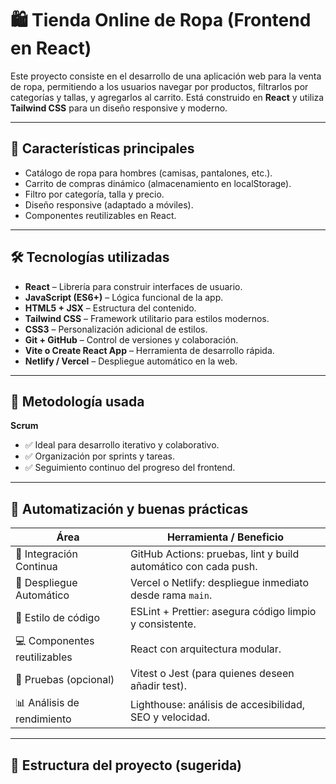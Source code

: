 # 🛍️ Tienda Online de Ropa (Frontend en React)

Este proyecto consiste en el desarrollo de una aplicación web para la venta de ropa, permitiendo a los usuarios navegar por productos, filtrarlos por categorías y tallas, y agregarlos al carrito. Está construido en **React** y utiliza **Tailwind CSS** para un diseño responsive y moderno.

---

## 📌 Características principales

- Catálogo de ropa para hombres (camisas, pantalones, etc.).
- Carrito de compras dinámico (almacenamiento en localStorage).
- Filtro por categoría, talla y precio.
- Diseño responsive (adaptado a móviles).
- Componentes reutilizables en React.

---

## 🛠️ Tecnologías utilizadas

- **React** – Librería para construir interfaces de usuario.
- **JavaScript (ES6+)** – Lógica funcional de la app.
- **HTML5 + JSX** – Estructura del contenido.
- **Tailwind CSS** – Framework utilitario para estilos modernos.
- **CSS3** – Personalización adicional de estilos.
- **Git + GitHub** – Control de versiones y colaboración.
- **Vite o Create React App** – Herramienta de desarrollo rápida.
- **Netlify / Vercel** – Despliegue automático en la web.

---

## 🔄 Metodología usada

**Scrum**

- ✅ Ideal para desarrollo iterativo y colaborativo.
- ✅ Organización por sprints y tareas.
- ✅ Seguimiento continuo del progreso del frontend.

---

## 🚀 Automatización y buenas prácticas

| Área                         | Herramienta / Beneficio                                           |
|-----------------------------|-------------------------------------------------------------------|
| 🔁 Integración Continua     | GitHub Actions: pruebas, lint y build automático con cada push.   |
| 🚀 Despliegue Automático    | Vercel o Netlify: despliegue inmediato desde rama `main`.         |
| 🎨 Estilo de código         | ESLint + Prettier: asegura código limpio y consistente.           |
| 💻 Componentes reutilizables| React con arquitectura modular.                                   |
| 🧪 Pruebas (opcional)       | Vitest o Jest (para quienes deseen añadir test).                  |
| 📊 Análisis de rendimiento  | Lighthouse: análisis de accesibilidad, SEO y velocidad.           |

---

## 🧱 Estructura del proyecto (sugerida)

